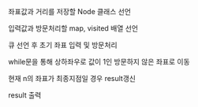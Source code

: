 좌표값과 거리를 저장할 Node 클래스 선언

입력값과 방문처리할 map, visited 배열 선언

큐 선언 후 초기 좌표 입력 및 방문처리

while문을 통해 상하좌우로 값이 1인 방문하지 않은 좌표로 이동

현재 n의 좌표가 최종지점일 경우 result갱신

result 출력

